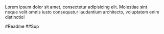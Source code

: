 Lorem ipsum dolor sit amet, consectetur adipisicing elit. Molestiae sint neque velit omnis iusto consequatur laudantium architecto, voluptatem enim distinctio!

#Readme
##Sup